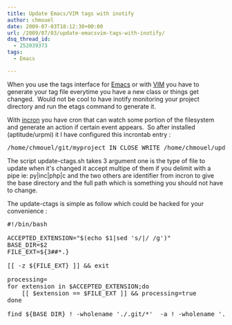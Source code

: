 ```yaml
---
title: Update Emacs/VIM tags with inotify
author: chmouel
date: 2009-07-03T18:12:30+00:00
url: /2009/07/03/update-emacsvim-tags-with-inotify/
dsq_thread_id:
  - 252039373
tags:
  - Emacs

---
```

When you use the tags interface for [Emacs][1] or with [VIM][2] you have to generate your tag file everytime you have a new class or things get changed.  Would not be cool to have inotify monitoring your project directory and run the etags command to generate it.

With [incron][3] you have cron that can watch some portion of the filesystem and generate an action if certain event appears.  So after installed (aptitude/urpmi) it I have configured this incrontab entry :

<pre lang="bash">/home/chmouel/git/myproject IN_CLOSE_WRITE /home/chmouel/update-ctags.sh py $@ $@/$#
</pre>

The script update-ctags.sh takes 3 argument one is the type of file to update when it's changed it accept multipe of them if you delimit with a pipe ie: py|inc|php|c and the two others are identifier from incron to give the base directory and the full path which is something you should not have to change.

The update-ctags is simple as follow which could be hacked for your convenience :

<pre lang="bash">#!/bin/bash

ACCEPTED_EXTENSION="$(echo $1|sed 's/|/ /g')"
BASE_DIR=$2
FILE_EXT=${3##*.}

[[ -z ${FILE_EXT} ]] && exit

processing=
for extension in $ACCEPTED_EXTENSION;do
    [[ $extension == $FILE_EXT ]] && processing=true
done

find ${BASE_DIR} ! -wholename './.git/*'  -a ! -wholename './.svn/*' -a ! -name '*.pyc' -a ! -name '*~' -a ! -name '*#' -print0| xargs -0 etags -o ${BASE_DIR}/TAGS 2&gt;/dev/null &gt;/dev/null</pre>

<div id="_mcePaste" style="position: absolute; left: -10000px; top: 50px; width: 1px; height: 1px; overflow-x: hidden; overflow-y: hidden;">
  /home/chmouel/git/swift-container IN_CLOSE_WRITE /home/chmouel/updatectags.sh py $@ $@/$#
</div>

 [1]: http://www.emacswiki.org/emacs/EmacsTags
 [2]: http://www.vim.org/htmldoc/tagsrch.html#tags
 [3]: http://inotify.aiken.cz/?section=incron&page=doc&lang=en